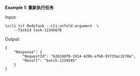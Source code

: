 **Example 1: 重新执行任务**



Input: 

```
tccli tsf RedoTask --cli-unfold-argument  \
    --TaskId task-12345678
```

Output: 
```
{
    "Response": {
        "RequestId": "6281ddf9-1914-420b-afb8-93735ac3270a",
        "Result": "batch-1234545"
    }
}
```

